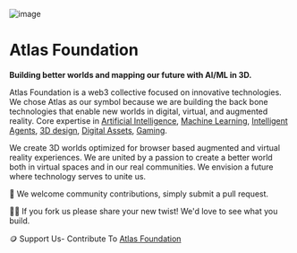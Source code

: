 ![image](https://user-images.githubusercontent.com/64185677/187881932-87c2b005-cd6e-4aff-a78d-46d654f255c3.png)
# Atlas Foundation

**Building better worlds and mapping our future with AI/ML in 3D.**

Atlas Foundation is a web3 collective focused on innovative technologies. We chose Atlas as our symbol because we are building the back bone technologies that enable new worlds in digital, virtual, and augmented reality.
Core expertise in 
[Artificial Intelligence](https://github.com/AtlasFoundation/Thoth), 
[Machine Learning](https://github.com/AtlasFoundation/AutomaticTikTalk),
[Intelligent Agents](https://github.com/AtlasFoundation/Digital-Beings), 
[3D design](https://github.com/AtlasFoundation/Magrathea), 
[Digital Assets](https://github.com/AtlasFoundation/IC-Avatar-Creator), 
[Gaming](https://github.com/AtlasFoundation/XREngine). 

We create 3D worlds optimized for browser based augmented and virtual reality experiences. We are united by a passion to create a better world both in virtual spaces and in our real communities. We envision a future where technology serves to unite us.

🌈 We welcome community contributions, simply submit a pull request. 

👩‍💻 If you fork us please share your new twist! We'd love to see what you build.  

🪙 Support Us- Contribute To [Atlas Foundation](https://opencollective.com/atlas-foundation)

